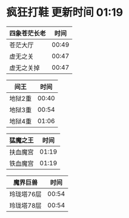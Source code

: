 # 疯狂打鞋 更新时间 01:19

| 四象苍茫长老   | 时间    |
|--------|-------|
| 苍茫大厅 | 00:49 |
| 虚无之关 | 00:47 |
| 虚无之关掉 | 00:47 |

| 间王   | 时间    |
|--------|-------|
| 地狱2重 | 00:40 |
| 地狱3重 | 00:54 |
| 地狱4重 | 01:06 |

| 猛魔之王   | 时间    |
|--------|-------|
| 扶血魔宫 | 01:19 |
| 铁血魔宫 | 01:19 |

| 魔界巨兽   | 时间    |
|--------|-------|
| 玲珑塔76层 | 00:54 |
| 玲珑塔78层 | 00:54 |
